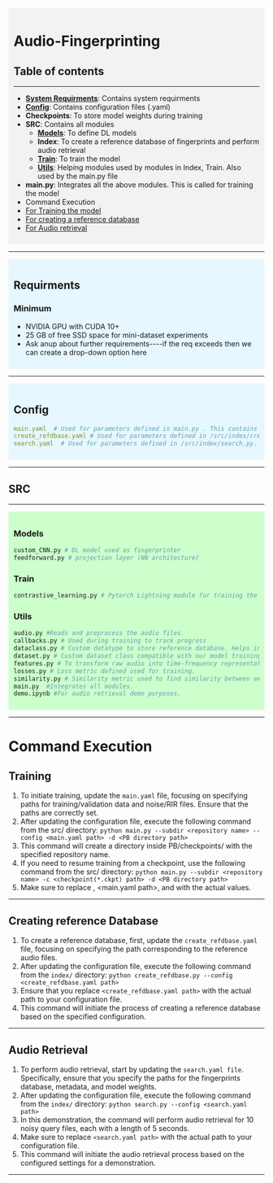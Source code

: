 <div style="background-color: #f2f2f2; padding: 10px;">

  # Audio-Fingerprinting 

## Table of contents
----------------------------------------------------------------------
* [**System Requirments**](#requirement): Contains system requirments
* [**Config**](#config): Contains configuration files (.yaml)  
* **Checkpoints**: To store model weights during training
* **SRC**: Contains all modules
  * [**Models**](#models): To define DL models
  * **Index**: To create a reference database of fingerprints and perform audio retrieval
  * [**Train**](#train): To train the model
  * [**Utils**](#utils): Helping modules used by modules in Index, Train. Also used by the main.py file
* **main.py**: Integrates all the above modules. This is called for training the model
* Command Execution
* [For Training the model](#training)
* [For creating a reference database](#creating-reference-database)
* [For Audio retrieval](#audio-retrieval)
</div>

---------------------------------------------------------------------------------------------------------------------------
<div style="background-color: #e6f7ff; padding: 10px;">

## Requirments
### Minimum
* NVIDIA GPU with CUDA 10+
* 25 GB of free SSD space for mini-dataset experiments
* Ask anup about further requirements----if the req exceeds then we can create a drop-down option here
</div>


--------------------------------------------------------------------------------------------------------------------------
<div style="background-color: #e6f7ff; padding: 10px;">

## Config
```yaml
main.yaml  # Used for parameters defined in main.py . This contains all the important parameters of the system.
create_refdbase.yaml # Used for parameters defined in /src/index/create_refdbase. 
search.yaml  # Used for parameters defined in /src/index/search.py. 
```
</div>

--------------------------------------------------------------------------------------------
## SRC                                                                       
----------------------------------------------------------------------------------------
<div style="background-color: #ccffcc; padding: 10px;">

### Models
```Python 
custom_CNN.py # DL model used as fingerprinter
feedforward.py # projection layer (NN architecture)
```
### Train
```Python 
contrastive_learning.py # Pytorch Lightning module for training the model.
```
### Utils
```Python 
audio.py #Reads and preprocess the audio files.
callbacks.py # Used during training to track progress
dataclass.py # Custom datatype to store reference database. Helps in fast appending to numpy array.
dataset.py # Custom dataset class compatible with our model training.
features.py # To transform raw audio into time-frequency representation.
losses.py # Loss metric defined used for training.
similarity.py # Similarity metric used to find similarity between embeddings during training.
main.py  #Integrates all modules.
demo.ipynb #For audio retrieval demo purposes.
```
</div>

------------------------------------------------------------------------------------------------------------------------------------

# Command Execution 
## Training
1. To initiate training, update the `main.yaml` file, focusing on specifying paths for training/validation data and noise/RIR files. Ensure that the paths are correctly set.
2. After updating the configuration file, execute the following command from the src/ directory: `python main.py --subdir <repository name> --config <main.yaml
   path> -d <PB directory path>`
3. This command will create a directory inside PB/checkpoints/ with the specified repository name.
4. If you need to resume training from a checkpoint, use the following command from the src/ directory: `python main.py --subdir <repository name> -c <checkpoint(*.ckpt)
   path> -d <PB directory path>`
5. Make sure to replace <repository name>, <main.yaml path>, and <PB directory path> with the actual values. 
---------------------------------------------------------------------------------------------------------------------
## Creating reference Database
1. To create a reference database, first, update the `create_refdbase.yaml` file, focusing on specifying the path corresponding to the reference audio files.
2. After updating the configuration file, execute the following command from the `index/` directory: `python create_refdbase.py --config <create_refdbase.yaml path>`
3. Ensure that you replace `<create_refdbase.yaml path>` with the actual path to your configuration file.
4. This command will initiate the process of creating a reference database based on the specified configuration.
--------------------------------------------------------------------------------------------------------------------
## Audio Retrieval
1. To perform audio retrieval, start by updating the `search.yaml file`. Specifically, ensure that you specify the paths for the fingerprints database, metadata, and model weights.
2. After updating the configuration file, execute the following command from the `index/` directory: `python search.py --config <search.yaml path>`
3. In this demonstration, the command will perform audio retrieval for 10 noisy query files, each with a length of 5 seconds.
4. Make sure to replace `<search.yaml path>` with the actual path to your configuration file.
5. This command will initiate the audio retrieval process based on the configured settings for a demonstration.
   
------------------------------------------------------------------------------------------------------------------------------
